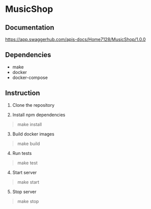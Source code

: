 # MusicShop

## Documentation

https://app.swaggerhub.com/apis-docs/Home7128/MusicShop/1.0.0

## Dependencies
* make
* docker
* docker-compose

## Instruction

1. Clone the repository

2. Install npm dependencies
> make install

3. Build docker images
> make build

4. Run tests
> make test

4. Start server
> make start

5. Stop server
> make stop